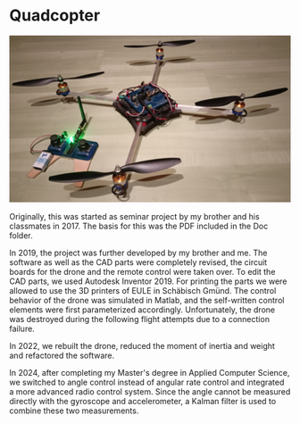 # Quadcopter
<img src="Doc/Drone.jpeg" alt="Drone">

Originally, this was started  as seminar project by my brother and his classmates in 2017. 
The basis for this was the PDF included in the Doc folder.  

In 2019, the project was further developed by my brother and me. The software as well as the 
CAD parts were completely revised, the circuit boards for the drone and the remote control were 
taken over. To edit the CAD parts, we used Autodesk Inventor 2019. For printing the parts we 
were allowed to use the 3D printers of EULE in Schäbisch Gmünd. The control behavior of the 
drone was simulated in Matlab, and the self-written control elements were first parameterized 
accordingly. Unfortunately, the drone was destroyed during the following flight attempts due 
to a connection failure.

In 2022, we rebuilt the drone, reduced the moment of inertia and weight and refactored the software.

In 2024, after completing my Master's degree in Applied Computer Science, we switched to
angle control instead of angular rate control and integrated a more advanced radio control 
system. Since the angle cannot be measured directly with the gyroscope and accelerometer, 
a Kalman filter is used to combine these two measurements.
